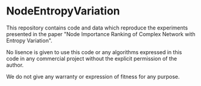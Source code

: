 # NodeEntropyVariation

This repository contains code and data which reproduce the experiments presented in the paper "Node Importance Ranking of Complex Network with Entropy Variation".

No lisence is given to use this code or any algorithms expressed in this code in any commercial project without the explicit permission of the author. 

We do not give any warranty or expression of fitness for any purpose.
